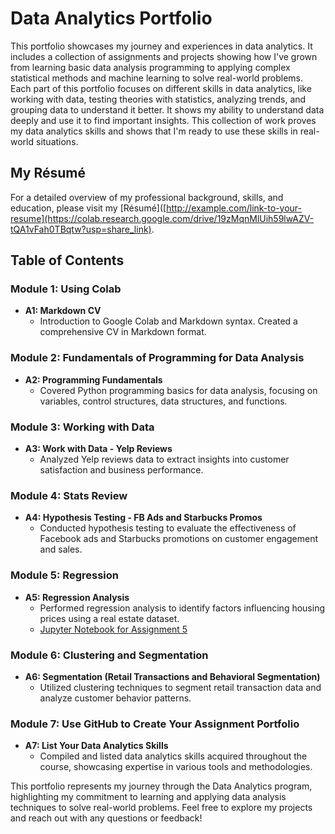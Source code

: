 # Data Analytics Portfolio

This portfolio showcases my journey and experiences in data analytics. It includes a collection of assignments and projects showing how I've grown from learning basic data analysis programming to applying complex statistical methods and machine learning to solve real-world problems. Each part of this portfolio focuses on different skills in data analytics, like working with data, testing theories with statistics, analyzing trends, and grouping data to understand it better. It shows my ability to understand data deeply and use it to find important insights. This collection of work proves my data analytics skills and shows that I'm ready to use these skills in real-world situations.

## My Résumé

For a detailed overview of my professional background, skills, and education, please visit my [Résumé]([http://example.com/link-to-your-resume](https://colab.research.google.com/drive/19zMqnMlUih59lwAZV-tQA1vFah0TBqtw?usp=share_link).

## Table of Contents

### Module 1: Using Colab

- **A1: Markdown CV**
  - Introduction to Google Colab and Markdown syntax. Created a comprehensive CV in Markdown format.

### Module 2: Fundamentals of Programming for Data Analysis

- **A2: Programming Fundamentals**
  - Covered Python programming basics for data analysis, focusing on variables, control structures, data structures, and functions.

### Module 3: Working with Data

- **A3: Work with Data - Yelp Reviews**
  - Analyzed Yelp reviews data to extract insights into customer satisfaction and business performance.

### Module 4: Stats Review

- **A4: Hypothesis Testing - FB Ads and Starbucks Promos**
  - Conducted hypothesis testing to evaluate the effectiveness of Facebook ads and Starbucks promotions on customer engagement and sales.

### Module 5: Regression

- **A5: Regression Analysis**
  - Performed regression analysis to identify factors influencing housing prices using a real estate dataset.
  - [Jupyter Notebook for Assignment 5]([http://example.com/link-to-assignment-2-notebook](https://colab.research.google.com/drive/1feRlD9kLHiaBOSmjdcBox26o8-h65H7c?usp=share_link))

### Module 6: Clustering and Segmentation

- **A6: Segmentation (Retail Transactions and Behavioral Segmentation)**
  - Utilized clustering techniques to segment retail transaction data and analyze customer behavior patterns.

### Module 7: Use GitHub to Create Your Assignment Portfolio

- **A7: List Your Data Analytics Skills**
  - Compiled and listed data analytics skills acquired throughout the course, showcasing expertise in various tools and methodologies.

This portfolio represents my journey through the Data Analytics program, highlighting my commitment to learning and applying data analysis techniques to solve real-world problems. Feel free to explore my projects and reach out with any questions or feedback!
